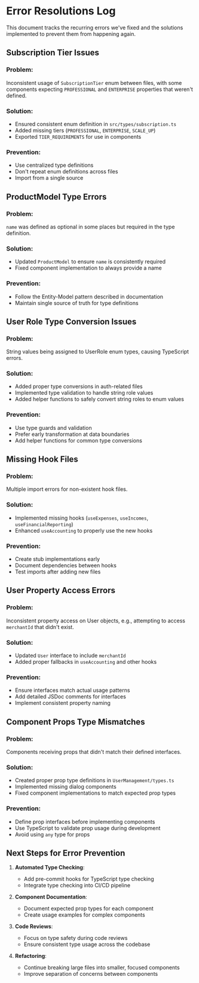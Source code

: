 
# Error Resolutions Log

This document tracks the recurring errors we've fixed and the solutions implemented to prevent them from happening again.

## Subscription Tier Issues

### Problem:
Inconsistent usage of `SubscriptionTier` enum between files, with some components expecting `PROFESSIONAL` and `ENTERPRISE` properties that weren't defined.

### Solution:
- Ensured consistent enum definition in `src/types/subscription.ts`
- Added missing tiers (`PROFESSIONAL`, `ENTERPRISE`, `SCALE_UP`)
- Exported `TIER_REQUIREMENTS` for use in components

### Prevention:
- Use centralized type definitions 
- Don't repeat enum definitions across files
- Import from a single source

## ProductModel Type Errors

### Problem:
`name` was defined as optional in some places but required in the type definition.

### Solution:
- Updated `ProductModel` to ensure `name` is consistently required
- Fixed component implementation to always provide a name

### Prevention:
- Follow the Entity-Model pattern described in documentation
- Maintain single source of truth for type definitions

## User Role Type Conversion Issues

### Problem:
String values being assigned to UserRole enum types, causing TypeScript errors.

### Solution:
- Added proper type conversions in auth-related files
- Implemented type validation to handle string role values
- Added helper functions to safely convert string roles to enum values

### Prevention:
- Use type guards and validation
- Prefer early transformation at data boundaries
- Add helper functions for common type conversions

## Missing Hook Files

### Problem:
Multiple import errors for non-existent hook files.

### Solution:
- Implemented missing hooks (`useExpenses`, `useIncomes`, `useFinancialReporting`)
- Enhanced `useAccounting` to properly use the new hooks

### Prevention:
- Create stub implementations early
- Document dependencies between hooks
- Test imports after adding new files

## User Property Access Errors

### Problem:
Inconsistent property access on User objects, e.g., attempting to access `merchantId` that didn't exist.

### Solution:
- Updated `User` interface to include `merchantId`
- Added proper fallbacks in `useAccounting` and other hooks

### Prevention:
- Ensure interfaces match actual usage patterns
- Add detailed JSDoc comments for interfaces
- Implement consistent property naming

## Component Props Type Mismatches

### Problem:
Components receiving props that didn't match their defined interfaces.

### Solution:
- Created proper prop type definitions in `UserManagement/types.ts`
- Implemented missing dialog components
- Fixed component implementations to match expected prop types

### Prevention:
- Define prop interfaces before implementing components
- Use TypeScript to validate prop usage during development
- Avoid using `any` type for props

## Next Steps for Error Prevention

1. **Automated Type Checking**: 
   - Add pre-commit hooks for TypeScript type checking
   - Integrate type checking into CI/CD pipeline

2. **Component Documentation**:
   - Document expected prop types for each component
   - Create usage examples for complex components

3. **Code Reviews**:
   - Focus on type safety during code reviews
   - Ensure consistent type usage across the codebase

4. **Refactoring**:
   - Continue breaking large files into smaller, focused components
   - Improve separation of concerns between components
